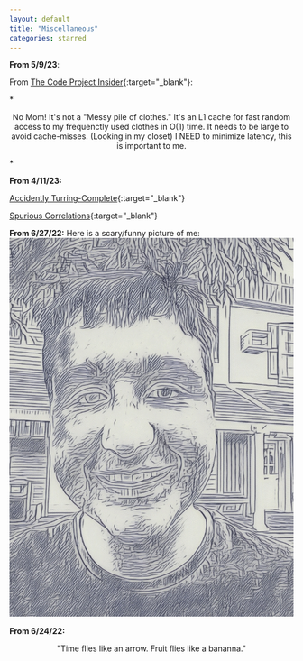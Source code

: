 ```yaml
---
layout: default
title: "Miscellaneous"
categories: starred
---
```


**From 5/9/23**:

From [The Code Project Insider](https://www.codeproject.com/Insider.aspx){:target="_blank"}:

*<center>
No Mom! It's not a "Messy pile of clothes." It's an L1 cache for fast random access to my frequenctly used clothes in O(1) time. It needs to be large to avoid cache-misses. (Looking in my closet) I NEED to minimize latency, this is important to me.
</center>*

**From 4/11/23:**

[Accidently Turring-Complete](https://beza1e1.tuxen.de/articles/accidentally_turing_complete.html){:target="_blank"}

[Spurious Correlations](https://www.tylervigen.com/spurious-correlations){:target="_blank"}

**From 6/27/22:**
Here is a scary/funny picture of me:
![Scary Picture Of Brandon](/assets/line-brandon.jpeg)

**From 6/24/22:**
<center>
"Time flies like an arrow. Fruit flies like a bananna."
</center>
